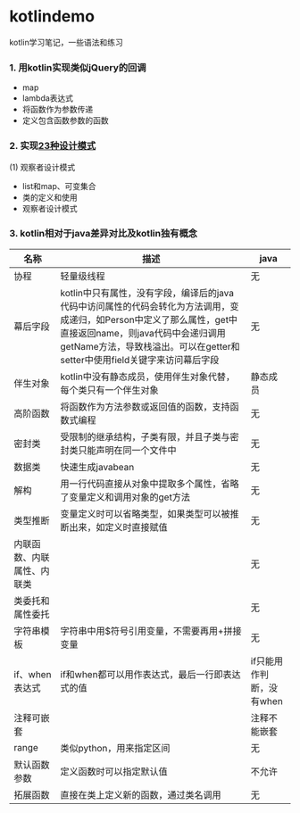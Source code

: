 # kotlindemo
kotlin学习笔记，一些语法和练习

### 1. 用kotlin实现类似jQuery的回调
+ map
+ lambda表达式
+ 将函数作为参数传递
+ 定义包含函数参数的函数

### 2. 实现[23种设计模式](http://c.biancheng.net/design_pattern/)
(1) 观察者设计模式  
+ list和map、可变集合
+ 类的定义和使用
+ 观察者设计模式

### 3. kotlin相对于java差异对比及kotlin独有概念

|名称|描述|java|
|----|----|----|
|协程|轻量级线程|无|
|幕后字段|kotlin中只有属性，没有字段，编译后的java代码中访问属性的代码会转化为方法调用，变成递归，如Person中定义了那么属性，get中直接返回name，则java代码中会递归调用getName方法，导致栈溢出。可以在getter和setter中使用field关键字来访问幕后字段|无|
|伴生对象|kotlin中没有静态成员，使用伴生对象代替，每个类只有一个伴生对象|静态成员|
|高阶函数|将函数作为方法参数或返回值的函数，支持函数式编程|无|
|密封类|受限制的继承结构，子类有限，并且子类与密封类只能声明在同一个文件中|无|
|数据类|快速生成javabean|无|
|解构|用一行代码直接从对象中提取多个属性，省略了变量定义和调用对象的get方法|无|
|类型推断|变量定义时可以省略类型，如果类型可以被推断出来，如定义时直接赋值|无|
|内联函数、内联属性、内联类||无|
|类委托和属性委托||无|
|字符串模板|字符串中用$符号引用变量，不需要再用+拼接变量|无|
|if、when表达式|if和when都可以用作表达式，最后一行即表达式的值|if只能用作判断，没有when|
|注释可嵌套||注释不能嵌套|
|range|类似python，用来指定区间|无|
|默认函数参数|定义函数时可以指定默认值|不允许|
|拓展函数|直接在类上定义新的函数，通过类名调用|无|
